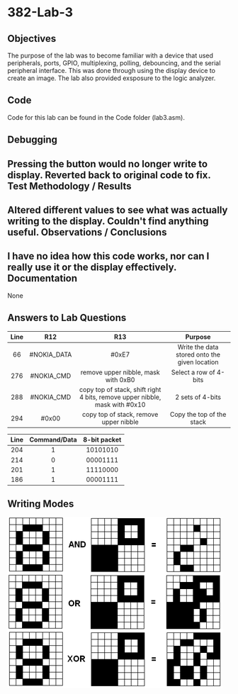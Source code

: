 382-Lab-3
=========
Objectives
----------
The purpose of the lab was to become familiar with a device that used peripherals, ports, GPIO, multiplexing, polling, debouncing, and the serial peripheral interface. This was done through using the display device to create an image. The lab also provided exsposure to the logic analyzer.

Code
----
Code for this lab can be found in the Code folder (lab3.asm).

Debugging
---------
Pressing the button would no longer write to display. Reverted back to original code to fix.
Test Methodology / Results
----------------
Altered different values to see what was actually writing to the display. Couldn't find anything useful. 
Observations / Conclusions
--------------------------
I have no idea how this code works, nor can I really use it or the display effectively.
Documentation
-------------
None

Answers to Lab Questions
------------------------
| Line  | R12   | R13   | Purpose  |
| :---: | :---: | :---: | :------: |
| 66    | #NOKIA_DATA | #0xE7 | Write the data stored onto the given location |
| 276   | #NOKIA_CMD | remove upper nibble, mask with 0xB0 | Select a row of 4-bits |
| 288   | #NOKIA_CMD | copy top of stack, shift right 4 bits, remove upper nibble, mask with #0x10 | 2 sets of 4-bits |
| 294   | #0x00      | copy top of stack, remove upper nibble | Copy the top of the stack |

| Line  | Command/Data | 8-bit packet |
| :---: | :----------: | :----------: |
|   204    |       1      |      10101010        |
|   214    |       0      |      00001111       |
|   201    |       1      |      11110000       |
|   186    |       1      |      00001111        |

Writing Modes
-------------
![alt text](https://raw.githubusercontent.com/SeanGavan/382-Lab-3/master/Images/Writing.png "Writing Modes")


